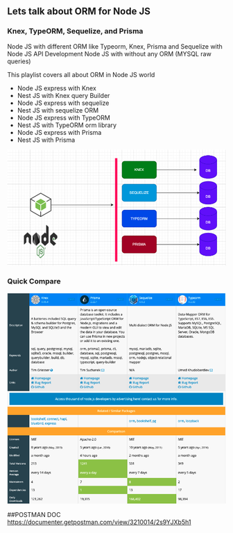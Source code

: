 ## Lets talk about ORM for Node JS

### Knex, TypeORM, Sequelize, and Prisma

Node JS  with different ORM like
Typeorm, Knex, Prisma and Sequelize with Node JS API Development
Node JS with without any ORM (MYSQL raw queries)

This playlist covers all about ORM in Node JS world

- Node JS express with Knex
- Nest JS with Knex query Builder
- Node JS express with sequelize
- Nest JS with sequelize ORM
- Node JS express with TypeORM
- Nest JS with TypeORM orm library  
- Node JS express with Prisma
- Nest JS with Prisma

![](/snap/diag.png)

### Quick Compare

![](/snap/compare.png)

##POSTMAN DOC
https://documenter.getpostman.com/view/3210014/2s9YJXb5h1